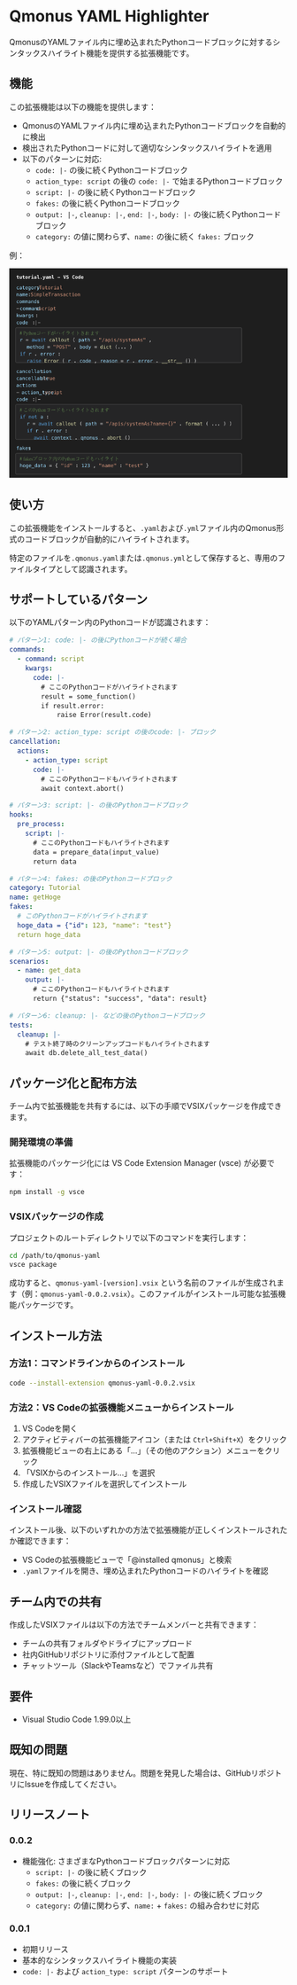 # Qmonus YAML Highlighter

QmonusのYAMLファイル内に埋め込まれたPythonコードブロックに対するシンタックスハイライト機能を提供する拡張機能です。

## 機能

この拡張機能は以下の機能を提供します：

- QmonusのYAMLファイル内に埋め込まれたPythonコードブロックを自動的に検出
- 検出されたPythonコードに対して適切なシンタックスハイライトを適用
- 以下のパターンに対応:
  - `code: |-` の後に続くPythonコードブロック
  - `action_type: script` の後の `code: |-` で始まるPythonコードブロック
  - `script: |-` の後に続くPythonコードブロック
  - `fakes:` の後に続くPythonコードブロック
  - `output: |-`, `cleanup: |-`, `end: |-`, `body: |-` の後に続くPythonコードブロック
  - `category:` の値に関わらず、`name:` の後に続く `fakes:` ブロック

例：

![ハイライト例](images/highlight-example.png)

## 使い方

この拡張機能をインストールすると、`.yaml`および`.yml`ファイル内のQmonus形式のコードブロックが自動的にハイライトされます。

特定のファイルを`.qmonus.yaml`または`.qmonus.yml`として保存すると、専用のファイルタイプとして認識されます。

## サポートしているパターン

以下のYAMLパターン内のPythonコードが認識されます：

```yaml
# パターン1: code: |- の後にPythonコードが続く場合
commands:
  - command: script
    kwargs:
      code: |-
        # ここのPythonコードがハイライトされます
        result = some_function()
        if result.error:
            raise Error(result.code)
```

```yaml
# パターン2: action_type: script の後のcode: |- ブロック
cancellation:
  actions:
    - action_type: script
      code: |-
        # ここのPythonコードもハイライトされます
        await context.abort()
```

```yaml
# パターン3: script: |- の後のPythonコードブロック
hooks:
  pre_process:
    script: |-
      # ここのPythonコードもハイライトされます
      data = prepare_data(input_value)
      return data
```

```yaml
# パターン4: fakes: の後のPythonコードブロック
category: Tutorial
name: getHoge
fakes:
  # このPythonコードがハイライトされます
  hoge_data = {"id": 123, "name": "test"}
  return hoge_data
```

```yaml
# パターン5: output: |- の後のPythonコードブロック
scenarios:
  - name: get_data
    output: |-
      # ここのPythonコードもハイライトされます
      return {"status": "success", "data": result}
```

```yaml
# パターン6: cleanup: |- などの後のPythonコードブロック
tests:
  cleanup: |-
    # テスト終了時のクリーンアップコードもハイライトされます
    await db.delete_all_test_data()
```

## パッケージ化と配布方法

チーム内で拡張機能を共有するには、以下の手順でVSIXパッケージを作成できます。

### 開発環境の準備

拡張機能のパッケージ化には VS Code Extension Manager (vsce) が必要です：

```bash
npm install -g vsce
```

### VSIXパッケージの作成

プロジェクトのルートディレクトリで以下のコマンドを実行します：

```bash
cd /path/to/qmonus-yaml
vsce package
```

成功すると、`qmonus-yaml-[version].vsix` という名前のファイルが生成されます（例：`qmonus-yaml-0.0.2.vsix`）。このファイルがインストール可能な拡張機能パッケージです。

## インストール方法

### 方法1：コマンドラインからのインストール

```bash
code --install-extension qmonus-yaml-0.0.2.vsix
```

### 方法2：VS Codeの拡張機能メニューからインストール

1. VS Codeを開く
2. アクティビティバーの拡張機能アイコン（または `Ctrl+Shift+X`）をクリック
3. 拡張機能ビューの右上にある「...」（その他のアクション）メニューをクリック
4. 「VSIXからのインストール...」を選択
5. 作成したVSIXファイルを選択してインストール

### インストール確認

インストール後、以下のいずれかの方法で拡張機能が正しくインストールされたか確認できます：

- VS Codeの拡張機能ビューで「@installed qmonus」と検索
- `.yaml`ファイルを開き、埋め込まれたPythonコードのハイライトを確認

## チーム内での共有

作成したVSIXファイルは以下の方法でチームメンバーと共有できます：

- チームの共有フォルダやドライブにアップロード
- 社内GitHubリポジトリに添付ファイルとして配置
- チャットツール（SlackやTeamsなど）でファイル共有

## 要件

- Visual Studio Code 1.99.0以上

## 既知の問題

現在、特に既知の問題はありません。問題を発見した場合は、GitHubリポジトリにIssueを作成してください。

## リリースノート

### 0.0.2
- 機能強化: さまざまなPythonコードブロックパターンに対応
  - `script: |-` の後に続くブロック
  - `fakes:` の後に続くブロック
  - `output: |-`, `cleanup: |-`, `end: |-`, `body: |-` の後に続くブロック
  - `category:` の値に関わらず、`name:` + `fakes:` の組み合わせに対応

### 0.0.1
- 初期リリース
- 基本的なシンタックスハイライト機能の実装
- `code: |-` および `action_type: script` パターンのサポート
